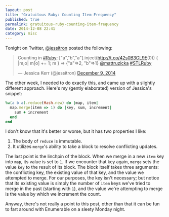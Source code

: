 ```yaml
---
layout: post
title: "Gratuitous Ruby: Counting Item Frequency"
published: true
permalink: gratuitous-ruby-counting-item-frequency
date: 2014-12-08 22:41
category: misc
---
```


Tonight on Twitter, [@jessitron] posted the following:

<blockquote class="twitter-tweet" lang="en"><p>Counting in <a href="https://twitter.com/hashtag/Ruby?src=hash">#Ruby</a>:&#10;[&quot;a&quot;,&quot;b&quot;,&quot;a&quot;].inject(<a href="http://t.co/42s0B3GL9E">http://t.co/42s0B3GL9E</a>(0)) { |m,o| m[o] += 1; m }&#10; =&gt; {&quot;a&quot;=&gt;2, &quot;b&quot;=&gt;1}&#10;<a href="https://twitter.com/mattruzicka">@mattruzicka</a> <a href="https://twitter.com/hashtag/STLRuby?src=hash">#STLRuby</a></p>&mdash; Jessica Kerr (@jessitron) <a href="https://twitter.com/jessitron/status/542150589728440320">December 9, 2014</a></blockquote>
<script async src="//platform.twitter.com/widgets.js" charset="utf-8"></script>

The other week, I needed to do exactly this, and came up with a slightly different approach.
Here's my (gently elaborated) version of Jessica's snippet:

```ruby
%w(a b a).reduce(Hash.new) do |map, item|
  map.merge(item => 1) do |key, sum, increment|
    sum + increment
  end
end
```

I don't know that it's better or worse, but it has two properties I like:

1. The body of `reduce` is immutable.
1. It utilizes `merge`'s ability to take a block to resolve conflicting updates.

The last point is the linchpin of the block.
When we merge in a new `item` key into `map`, its value is set to `1`.
If we encounter that key again, `merge` sets the value `key` to the result of its block.
The block itself takes three arguments: the conflicting key, the existing value of that key, and the value we attempted to merge.
For our purposes, the key isn't necessary; but notice that its existing value is simply the number of `item` keys we've tried to merge in the past (starting with `1`), and the value we're attempting to merge is the value by which we increment the count.

Anyway, there's not really a point to this post, other than that it can be fun to fart around with Enumerable on a sleety Monday night.

[@jessitron]: https://twitter.com/jessitron
